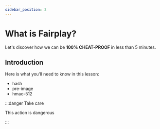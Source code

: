 ```yaml
---
sidebar_position: 2
---
```


# What is Fairplay?

Let's discover how we can be **100% CHEAT-PROOF** in less than 5 minutes.

## Introduction

Here is what you'll need to know in this lesson:
- hash
- pre-image
- hmac-512

:::danger Take care

This action is dangerous

:::
